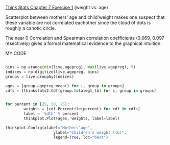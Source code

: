 [Think Stats Chapter 7 Exercise 1](http://greenteapress.com/thinkstats2/html/thinkstats2008.html#toc70) (weight vs. age)




Scatterplot between mothers' age and child'weight makes one suspect that these variable are not correlated eachother since the cloud of dots is roughly a cahotic circle.

The near 0 Correlation and Spearman correlation coefficients (0.069, 0.097 resectively) gives a formal matematical evidence to the graphical intuition.   

MY CODE
```python

bins = np.arange(min(live.agepreg), max(live.agepreg), 5)
indices = np.digitize(live.agepreg, bins)
groups = live.groupby(indices)

ages = [group.agepreg.mean() for i, group in groups]
cdfs = [thinkstats2.Cdf(group.totalwgt_lb) for i, group in groups]


for percent in [25, 50, 75]:
        weights = [cdf.Percentile(percent) for cdf in cdfs]
        label = '%dth' % percent
        thinkplot.Plot(ages, weights, label=label)

thinkplot.Config(xlabel="Mothers'age",
                     ylabel="Children's weight (lb)",
                     legend=True, loc="best")
    

```
